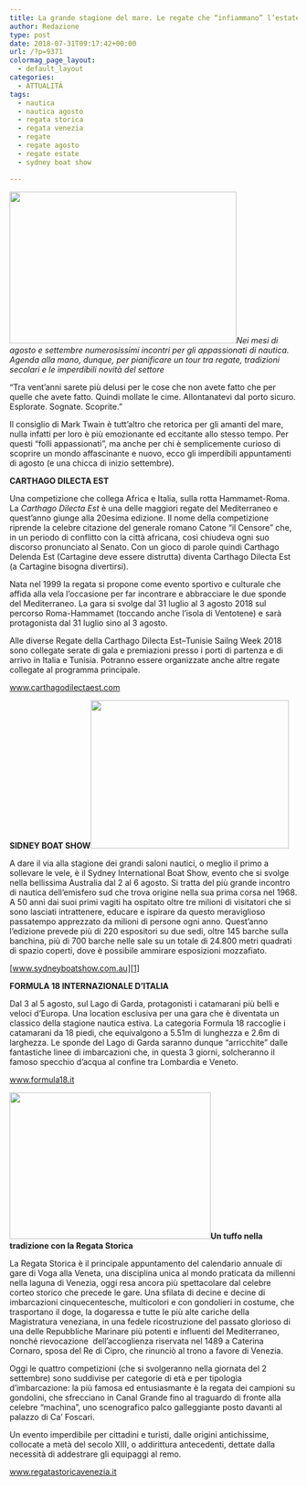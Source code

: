 ```yaml
---
title: La grande stagione del mare. Le regate che “infiammano” l’estate
author: Redazione
type: post
date: 2018-07-31T09:17:42+00:00
url: /?p=9371
colormag_page_layout:
  - default_layout
categories:
  - ATTUALITÀ
tags:
  - nautica
  - nautica agosto
  - regata storica
  - regata venezia
  - regate
  - regate agosto
  - regate estate
  - sydney boat show

---
```

_<img decoding="async" loading="lazy" class=" wp-image-9374 alignleft" src="https://progressonline.it/wp-content/uploads/2018/08/dilecta-300x200.jpg" alt="" width="397" height="266" />Nei mesi di agosto e settembre numerosissimi incontri per gli appassionati di nautica. Agenda alla mano, dunque, per pianificare un tour tra regate, tradizioni secolari e le imperdibili novità del settore_

“Tra vent’anni sarete più delusi per le cose che non avete fatto che per quelle che avete fatto. Quindi mollate le cime. Allontanatevi dal porto sicuro. Esplorate. Sognate. Scoprite.”

Il consiglio di Mark Twain è tutt&#8217;altro che retorica per gli amanti del mare, nulla infatti per loro è più emozionante ed eccitante allo stesso tempo. Per questi “folli appassionati”, ma anche per chi è semplicemente curioso di scoprire un mondo affascinante e nuovo, ecco gli imperdibili appuntamenti di agosto (e una chicca di inizio settembre).

**CARTHAGO DILECTA EST**

Una competizione che collega Africa e Italia, sulla rotta Hammamet-Roma. La _Carthago Dilecta Est_ è una delle maggiori regate del Mediterraneo e quest’anno giunge alla 20esima edizione. Il nome della competizione riprende la celebre citazione del generale romano Catone “il Censore” che, in un periodo di conflitto con la città africana, così chiudeva ogni suo discorso pronunciato al Senato. Con un gioco di parole quindi Carthago Delenda Est (Cartagine deve essere distrutta) diventa Carthago Dilecta Est (a Cartagine bisogna divertirsi).

Nata nel 1999 la regata si propone come evento sportivo e culturale che affida alla vela l’occasione per far incontrare e abbracciare le due sponde del Mediterraneo. La gara si svolge dal 31 luglio al 3 agosto 2018 sul percorso Roma-Hammamet (toccando anche l’isola di Ventotene) e sarà protagonista dal 31 luglio sino al 3 agosto.

Alle diverse Regate della Carthago Dilecta Est–Tunisie Sailng Week 2018 sono collegate serate di gala e premiazioni presso i porti di partenza e di arrivo in Italia e Tunisia. Potranno essere organizzate anche altre regate collegate al programma principale.

www.carthagodilectaest.com

**SIDNEY BOAT SHOW<img decoding="async" loading="lazy" class=" wp-image-9372 alignright" src="https://progressonline.it/wp-content/uploads/2018/08/sydney-300x225.jpg" alt="" width="347" height="260" />**

A dare il via alla stagione dei grandi saloni nautici, o meglio il primo a sollevare le vele, è il Sydney International Boat Show, evento che si svolge nella bellissima Australia dal 2 al 6 agosto. Si tratta del più grande incontro di nautica dell’emisfero sud che trova origine nella sua prima corsa nel 1968. A 50 anni dai suoi primi vagiti ha ospitato oltre tre milioni di visitatori che si sono lasciati intrattenere, educare e ispirare da questo meraviglioso passatempo apprezzato da milioni di persone ogni anno. Quest’anno l’edizione prevede più di 220 espositori su due sedi, oltre 145 barche sulla banchina, più di 700 barche nelle sale su un totale di 24.800 metri quadrati di spazio coperti, dove è possibile ammirare esposizioni mozzafiato.

[www.sydneyboatshow.com.au][1]

**FORMULA 18 INTERNAZIONALE D’ITALIA**

Dal 3 al 5 agosto, sul Lago di Garda, protagonisti i catamarani più belli e veloci d’Europa. Una location esclusiva per una gara che è diventata un classico della stagione nautica estiva. La categoria Formula 18 raccoglie i catamarani da 18 piedi, che equivalgono a 5.51m di lunghezza e 2.6m di larghezza. Le sponde del Lago di Garda saranno dunque “arricchite” dalle fantastiche linee di imbarcazioni che, in questa 3 giorni, solcheranno il famoso specchio d’acqua al confine tra Lombardia e Veneto.

www.formula18.it

**<img decoding="async" loading="lazy" class=" wp-image-9373 alignleft" src="https://progressonline.it/wp-content/uploads/2018/08/storica_2017_-_regate_-8337-300x218.jpg" alt="" width="352" height="257" />Un tuffo nella tradizione con la Regata Storica**

La Regata Storica è il principale appuntamento del calendario annuale di gare di Voga alla Veneta, una disciplina unica al mondo praticata da millenni nella laguna di Venezia, oggi resa ancora più spettacolare dal celebre corteo storico che precede le gare. Una sfilata di decine e decine di imbarcazioni cinquecentesche, multicolori e con gondolieri in costume, che trasportano il doge, la dogaressa e tutte le più alte cariche della Magistratura veneziana, in una fedele ricostruzione del passato glorioso di una delle Repubbliche Marinare più potenti e influenti del Mediterraneo, nonché rievocazione  dell’accoglienza riservata nel 1489 a Caterina Cornaro, sposa del Re di Cipro, che rinunciò al trono a favore di Venezia.

Oggi le quattro competizioni (che si svolgeranno nella giornata del 2 settembre) sono suddivise per categorie di età e per tipologia d&#8217;imbarcazione: la più famosa ed entusiasmante è la regata dei campioni su gondolini, che sfrecciano in Canal Grande fino al traguardo di fronte alla celebre &#8220;machina&#8221;, uno scenografico palco galleggiante posto davanti al palazzo di Ca&#8217; Foscari.

Un evento imperdibile per cittadini e turisti, dalle origini antichissime, collocate a metà del secolo XIII, o addirittura antecedenti, dettate dalla necessità di addestrare gli equipaggi al remo.

www.regatastoricavenezia.it

&nbsp;

 [1]: https://www.sydneyboatshow.com.au/the-show/